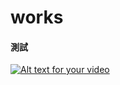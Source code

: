 # works
#### 測試
[![Alt text for your video](http://img.youtube.com/vi/wblyVB1SotQ/0.jpg)](https://www.youtube.com/watch?v=wblyVB1SotQ)
